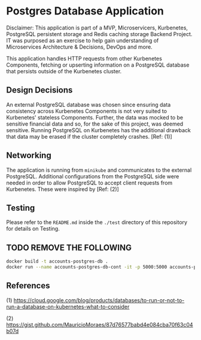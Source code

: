 # Postgres Database Application

Disclaimer: This application is part of a MVP, Microservicers, Kurbenetes, PostgreSQL persistent storage and Redis caching storage Backend Project. IT was purposed as an exercise to help gain understanding of Microservices Architecture & Decisions, DevOps and more. 

This application handles HTTP requests from other Kurbenetes Components, fetching or upserting information on a PostgreSQL database that persists outside of the Kurbenetes cluster. 

## Design Decisions
An external PostgreSQL database was chosen since ensuring data consistency across Kurbenetes Components is not very suited to Kurbenetes' stateless Components.
Further, the data was mocked to be sensitive financial data and so, for the sake of this project, was deemed sensitive. Running PostgreSQL on Kurbenetes has the additional drawback that data may be erased if the cluster completely crashes. [Ref: (1)]  


## Networking 
The application is running from `minikube` and communicates to the external PostgreSQL. Additional configurations from the PostgreSQL side were needed in order to allow PostgreSQL to accept client requests from Kurbenetes. These were inspired by [Ref: (2)]


## Testing
Please refer to the `README.md` inside the `./test` directory of this repository for details on Testing. 

## TODO REMOVE THE FOLLOWING
```sh
docker build -t accounts-postgres-db .
docker run --name accounts-postgres-db-cont -it -p 5000:5000 accounts-postgres-db 
```




## References
(1) https://cloud.google.com/blog/products/databases/to-run-or-not-to-run-a-database-on-kubernetes-what-to-consider

(2) https://gist.github.com/MauricioMoraes/87d76577babd4e084cba70f63c04b07d
